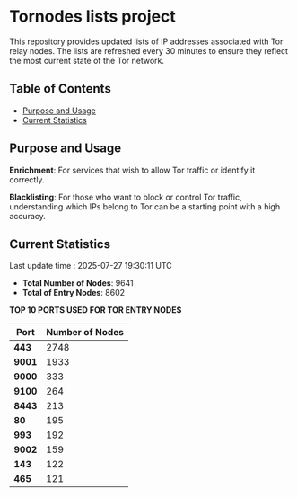 # Tornodes lists project

This repository provides updated lists of IP addresses associated with Tor relay nodes. The lists are refreshed every 30 minutes to ensure they reflect the most current state of the Tor network.

## Table of Contents

- [Purpose and Usage](#purpose-and-usage)
- [Current Statistics](#current-statistics)


## Purpose and Usage

**Enrichment**: For services that wish to allow Tor traffic or identify it correctly.

**Blacklisting**: For those who want to block or control Tor traffic, understanding which IPs belong to Tor can be a starting point with a high accuracy.

## Current Statistics

Last update time : 2025-07-27 19:30:11 UTC

- **Total Number of Nodes**: 9641
- **Total of Entry Nodes**: 8602

**TOP 10 PORTS USED FOR TOR ENTRY NODES**

| **Port** | **Number of Nodes** |
|------|-----------------|
| **443**   | 2748  |
| **9001**   | 1933  |
| **9000**   | 333  |
| **9100**   | 264  |
| **8443**   | 213  |
| **80**   | 195  |
| **993**   | 192  |
| **9002**   | 159  |
| **143**   | 122  |
| **465**   | 121  |


